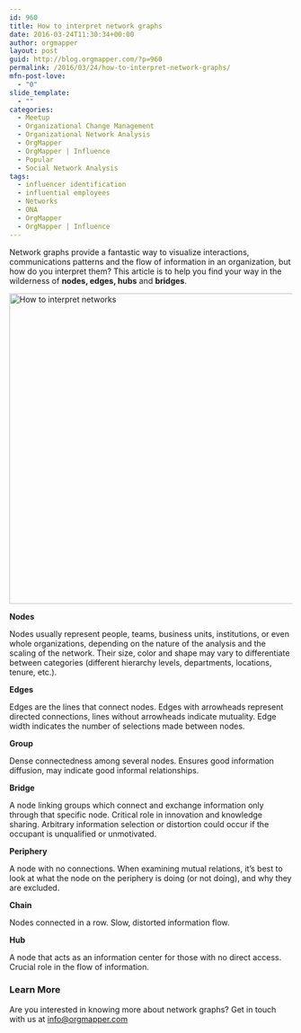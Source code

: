 ```yaml
---
id: 960
title: How to interpret network graphs
date: 2016-03-24T11:30:34+00:00
author: orgmapper
layout: post
guid: http://blog.orgmapper.com/?p=960
permalink: /2016/03/24/how-to-interpret-network-graphs/
mfn-post-love:
  - "0"
slide_template:
  - ""
categories:
  - Meetup
  - Organizational Change Management
  - Organizational Network Analysis
  - OrgMapper
  - OrgMapper | Influence
  - Popular
  - Social Network Analysis
tags:
  - influencer identification
  - influential employees
  - Networks
  - ONA
  - OrgMapper
  - OrgMapper | Influence
---
```

Network graphs provide a fantastic way to visualize interactions, communications patterns and the flow of information in an organization, but how do you interpret them? This article is to help you find your way in the wilderness of **nodes, edges, hubs** and **bridges**.

<img class="alignnone wp-image-963 size-large" src="http://localhost:8080/wordpress/wp-content/uploads/2016/03/How-to-interpret-networks-1024x578.png" alt="How to interpret networks" width="980" height="553" />

**Nodes**
  
Nodes usually represent people, teams, business units, institutions, or even whole organizations, depending on the nature of the analysis and the scaling of the network. Their size, color and shape may vary to differentiate between categories (different hierarchy levels, departments, locations, tenure, etc.).

**Edges**
  
Edges are the lines that connect nodes. Edges with arrowheads represent directed connections, lines without arrowheads indicate mutuality. Edge width indicates the number of selections made between nodes.

**Group**
  
Dense connectedness among several nodes. Ensures good information diffusion, may indicate good informal relationships.

**Bridge**
  
A node linking groups which connect and exchange information only through that specific node. Critical role in innovation and knowledge sharing. Arbitrary information selection or distortion could occur if the occupant is unqualified or unmotivated.

**Periphery**
  
A node with no connections. When examining mutual relations, it&#8217;s best to look at what the node on the periphery is doing (or not doing), and why they are excluded.

**Chain**
  
Nodes connected in a row. Slow, distorted information flow.

**Hub**
  
A node that acts as an information center for those with no direct access. Crucial role in the flow of information.

### Learn More

Are you interested in knowing more about network graphs? Get in touch with us at info@orgmapper.com

&nbsp;